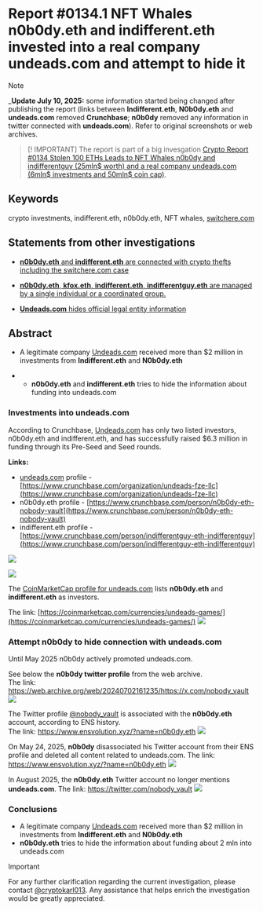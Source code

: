 # Report #0134.1 NFT Whales n0b0dy.eth and indifferent.eth invested into a real company undeads.com and attempt to hide it

> [!NOTE]
> _**Update July 10, 2025:** some information started being changed after publishing the report (links between **Indifferent.eth**, **N0b0dy.eth** and **undeads.com** removed **Crunchbase**; **n0b0dy** removed any information in twitter connected with **undeads.com**). Refer to original screenshots or web archives.

> [! IMPORTANT]
> The report is part of a big invesgation [Crypto Report #0134 Stolen 100 ETHs Leads to NFT Whales n0b0dy and indifferentguy (25mln$ worth) and a real company undeads.com (6mln$ investments and 50mln$ coin cap)](https://cryptokarl013.github.io/report-0134-stolen-ETHs-Leads-to-NFT-Whales-n0b0dy-indifferent-and-investments-into-a-real-company-undeadscom).

## Keywords
crypto investments, indifferent.eth, n0b0dy.eth, NFT whales, [switchere.com](http://switchere.com)

## Statements from other investigations

* [**n0b0dy.eth** and **indifferent.eth** are connected with crypto thefts including the switchere.com case](https://cryptokarl013.github.io/report-0134-stolen-ETHs-Leads-to-NFT-Whales-n0b0dy-indifferent-and-investments-into-a-real-company-undeadscom/report-0134.0-crypto-theft-from-switchere.com-connected-with-nft-whales-n0b0dy.eth-and-indifferent.eth/)

* [**n0b0dy.eth**, **kfox.eth**, **indifferent.eth**, **indifferentguy.eth** are managed by a single individual or a coordinated group.](https://cryptokarl013.github.io/report-0134-stolen-ETHs-Leads-to-NFT-Whales-n0b0dy-indifferent-and-investments-into-a-real-company-undeadscom/report-0134.0-crypto-theft-from-switchere.com-connected-with-nft-whales-n0b0dy.eth-and-indifferent.eth/)

* [**Undeads.com** hides official legal entity information](https://cryptokarl013.github.io/report-0134-stolen-ETHs-Leads-to-NFT-Whales-n0b0dy-indifferent-and-investments-into-a-real-company-undeadscom/report-0134.2-undeadscom-lacks-clear-official-legal-entity-information)

## Abstract

* A legitimate company [Undeads.com](http://undeads.com) received more than $2 million in investments from **Indifferent.eth** and **N0b0dy.eth**

* * **n0b0dy.eth** and **indifferent.eth** tries to hide the information about funding into undeads.com

### Investments into undeads.com

According to Crunchbase, [Undeads.com](http://undeads.com) has only two listed investors, n0b0dy.eth and indifferent.eth, and has successfully raised $6.3 million in funding through its Pre-Seed and Seed rounds.

**Links:**

* [undeads.com](http://undeads.com) profile - [https://www.crunchbase.com/organization/undeads-fze-llc](https://www.crunchbase.com/organization/undeads-fze-llc) 
* n0b0dy.eth profile - [https://www.crunchbase.com/person/n0b0dy-eth-nobody-vault](https://www.crunchbase.com/person/n0b0dy-eth-nobody-vault) 
* indifferent.eth profile - [https://www.crunchbase.com/person/indifferentguy-eth-indifferentguy](https://www.crunchbase.com/person/indifferentguy-eth-indifferentguy) 

![](../images/image29.png)

![](../images/image26.png)

The [CoinMarketCap profile for undeads.com]((https://coinmarketcap.com/currencies/undeads-games/)) lists **n0b0dy.eth** and **indifferent.eth** as investors.

The link: [https://coinmarketcap.com/currencies/undeads-games/](https://coinmarketcap.com/currencies/undeads-games/) 
![](../images/image27.png)

### Attempt n0b0dy to hide connection with undeads.com

Until May 2025 n0b0dy actively promoted undeads.com. 

See below the **n0b0dy twitter profile** from the web archive.\
The link: https://web.archive.org/web/20240702161235/https://x.com/nobody_vault
![](../images/_n0b0dy_twitter.png)

The Twitter profile [@nobody_vault](https://twitter.com/nobody_vault) is associated with the **n0b0dy.eth** account, according to ENS history.\
The link: https://www.ensvolution.xyz/?name=n0b0dy.eth
![](../images/_nobody_ens_history.png)

On May 24, 2025, **n0b0dy** disassociated his Twitter account from their ENS profile and deleted all content related to undeads.com.
The link: https://www.ensvolution.xyz/?name=n0b0dy.eth
![](../images/_nobody_ens_history2.png)

In August 2025, the **n0b0dy.eth** Twitter account no longer mentions **undeads.com**.
The link: https://twitter.com/nobody_vault
![](../images/_n0b0dy_twitter2.png)

### Conclusions
* A legitimate company [Undeads.com](http://undeads.com) received more than $2 million in investments from **Indifferent.eth** and **N0b0dy.eth**
* **n0b0dy.eth** tries to hide the information about funding about 2 mln into undeads.com

> [!IMPORTANT]
> For any further clarification regarding the current investigation, please contact [@cryptokarl013](https://github.com/cryptokarl013). Any assistance that helps enrich the investigation would be greatly appreciated.

